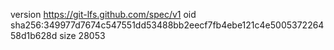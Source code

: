 version https://git-lfs.github.com/spec/v1
oid sha256:349977d7674c547551dd53488bb2eecf7fb4ebe121c4e500537226458d1b628d
size 28053
